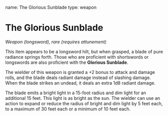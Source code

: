name: The Glorious Sunblade
type: weapon

# The Glorious Sunblade 
_Weapon (longsword), rare (requires attunement)_ 

This item appears to be a longsword hilt, but when grasped, a blade of pure radiance springs forth. Those who are proficient with shortswords or longswords are also proficient with the **Glorious Sunblade**.

The wielder of this weapon is granted a +2 bonus to attack and damage rolls, and the blade deals radiant damage instead of slashing damage. When the blade strikes an undead, it deals an extra 1d8 radiant damage.

The blade emits a bright light in a 15-foot radius and dim light for an additional 15 feet. This light is as bright as the sun. The wielder can use an action to expand or reduce the radius of bright and dim light by 5 feet each, to a maximum of 30 feet each or a minimum of 10 feet each. 
